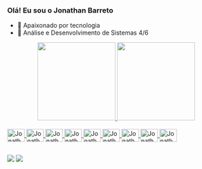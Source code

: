 ### Olá! Eu sou o Jonathan Barreto


- 🔭 Apaixonado por tecnologia
- 🌱 Análise e Desenvolvimento de Sistemas 4/6

<div align="center">
  <a href="https://github.com/jonathan-barreto">
  <img height="180em" src="https://github-readme-stats.vercel.app/api?username=jonathan-barreto&show_icons=true&theme=cobalt&include_all_commits=true&count_private=true"/>
  <img height="180em" src="https://github-readme-stats.vercel.app/api/top-langs/?username=jonathan-barreto&layout=compact&langs_count=7&theme=cobalt"/>
</div>
 
<div style="display: inline_block"><br>
  <img align="center" alt="Jonathan-Flutter" height="30" width="40"
src="https://cdn.jsdelivr.net/gh/devicons/devicon/icons/flutter/flutter-original.svg" />
  <img align="center" alt="Jonathan-Dart" height="30" width="40"
src="https://cdn.jsdelivr.net/gh/devicons/devicon/icons/dart/dart-original.svg" />
  <img align="center" alt="Jonathan-Android" height="30" width="40"
src="https://cdn.jsdelivr.net/gh/devicons/devicon/icons/android/android-original.svg" />
  <img align="center" alt="Jonathan-Php" height="30" width="40"
src="https://cdn.jsdelivr.net/gh/devicons/devicon/icons/php/php-original.svg" />
  <img align="center" alt="Jonathan-Sql" height="30" width="40"
src="https://cdn.jsdelivr.net/gh/devicons/devicon/icons/mysql/mysql-original-wordmark.svg" />
   <img align="center" alt="Jonathan-Vscode" height="30" width="40"
src="https://cdn.jsdelivr.net/gh/devicons/devicon/icons/vscode/vscode-original.svg" /> 
  <img align="center" alt="Jonathan-javascript" height="30" width="40"
 src="https://cdn.jsdelivr.net/gh/devicons/devicon/icons/javascript/javascript-original.svg" />
  <img align="center" alt="Jonathan-html5" height="30" width="40"
 src="https://cdn.jsdelivr.net/gh/devicons/devicon/icons/html5/html5-original.svg" />
  <img align="center" alt="Jonathan-css3" height="30" width="40"
 src="https://cdn.jsdelivr.net/gh/devicons/devicon/icons/css3/css3-original.svg" />
 </div>
  
##

<div> 
  
 
 
  <a href = "mailto:jonathan777barreto@gmail.com"><img src="https://img.shields.io/badge/-Gmail-%23333?style=for-the-badge&logo=gmail&logoColor=white" target="_blank"></a>
  <a href="https://www.linkedin.com/in/jonathan-barreto-programador/" target="_blank"><img src="https://img.shields.io/badge/-LinkedIn-%230077B5?style=for-the-badge&logo=linkedin&logoColor=white" target="_blank"></a> 
  
</div>
